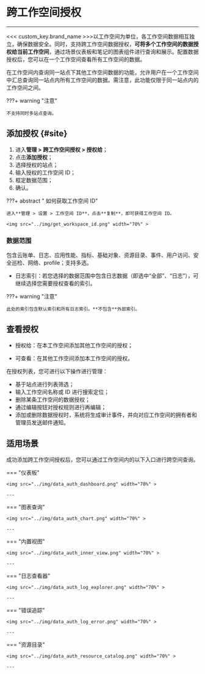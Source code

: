 # 跨工作空间授权
---


<<< custom_key.brand_name >>>以工作空间为单位，各工作空间数据相互独立，确保数据安全。同时，支持跨工作空间数据授权，**可将多个工作空间的数据授权给当前工作空间**，通过场景仪表板和笔记的图表组件进行查询和展示。配置数据授权后，您可以在一个工作空间查看所有工作空间的数据。


在工作空间内查询同一站点下其他工作空间数据的功能，允许用户在一个工作空间中汇总查询同一站点内所有工作空间的数据。需注意，此功能仅限于同一站点内的工作空间之间。


???+ warning "注意"

    不支持同时多站点查询。

    
## 添加授权 {#site}

1. 进入**管理 > 跨工作空间授权 > 授权给**；
2. 点击**添加授权**；
3. 选择授权的站点；
4. 输入授权的工作空间 ID；
5. 框定数据范围；
6. 确认。


???+ abstract " 如何获取工作空间 ID"

    进入**管理 > 设置 > 工作空间 ID**，点击**复制**，即可获得工作空间 ID。

    <img src="../img/get_workspace_id.png" width="70%" >

### 数据范围

包含云账单、日志、应用性能、指标、基础对象、资源目录、事件、用户访问、安全巡检、网络、profile；支持多选。

- 日志索引：若您选择的数据范围中包含日志数据（即选中“全部”、“日志”），可继续选择您需要授权查看的索引。

???+ warning "注意"

    此处的索引包含默认索引和所有日志索引。**不包含**外部索引。


## 查看授权

- 授权给：在本工作空间添加其他工作空间的授权；

- 可查看：在其他工作空间添加本工作空间的授权。


在授权列表，您可进行以下操作进行管理：

- 基于站点进行列表筛选；
- 输入工作空间名称或 ID 进行搜索定位；
- 删除某条工作空间的数据授权；
- 通过编辑按钮对授权规则进行再编辑；
- 添加或删除数据授权时，系统将生成审计事件，并向对应工作空间的拥有者和管理员发送邮件通知。





## 适用场景

成功添加跨工作空间授权后，您可以通过工作空间内的以下入口进行跨空间查询。


<div class="grid" markdown>

=== "仪表板"


    <img src="../img/data_auth_dashboard.png" width="70%" >

    ---

=== "图表查询"

    <img src="../img/data_auth_chart.png" width="70%" >

    ---


=== "内置视图"

    <img src="../img/data_auth_inner_view.png" width="70%" >

    ---

=== "日志查看器"

    <img src="../img/data_auth_log_explorer.png" width="70%" >

    ---

=== "错误追踪"

    <img src="../img/data_auth_log_error.png" width="70%" >

    ---

=== "资源目录"

    <img src="../img/data_auth_resource_catalog.png" width="70%" >

    ---


</div>








